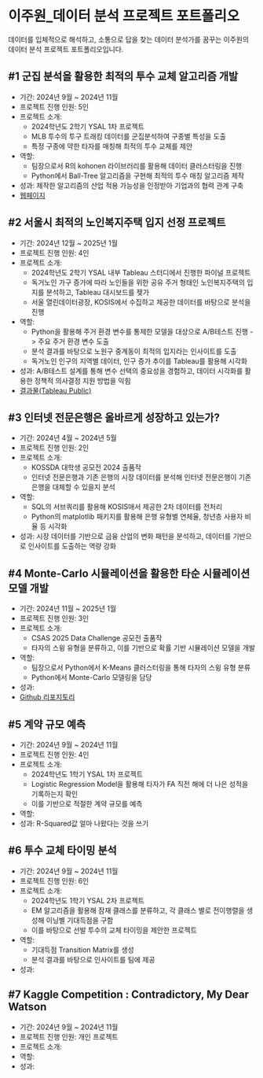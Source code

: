 # 이주원_데이터 분석 프로젝트 포트폴리오

데이터를 입체적으로 해석하고, 소통으로 답을 찾는 데이터 분석가를 꿈꾸는 이주원의 데이터 분석 프로젝트 포트폴리오입니다.

## #1 군집 분석을 활용한 최적의 투수 교체 알고리즘 개발
* 기간: 2024년 9월 ~ 2024년 11월
* 프로젝트 진행 인원: 5인
* 프로젝트 소개:
  * 2024학년도 2학기 YSAL 1차 프로젝트
  * MLB 투수의 투구 트래킹 데이터를 군집분석하여 구종별 특성을 도출
  * 특정 구종에 약한 타자를 매칭해 최적의 투수 교체를 제안
* 역할:
  * 팀장으로서 R의 kohonen 라이브러리를 활용해 데이터 클러스터링을 진행
  * Python에서 Ball-Tree 알고리즘을 구현해 최적의 투수 매칭 알고리즘 제작
* 성과: 제작한 알고리즘의 산업 적용 가능성을 인정받아 기업과의 협력 관계 구축
* [웹페이지](https://ysal-bullpen-recommend.vercel.app/)

## #2 서울시 최적의 노인복지주택 입지 선정 프로젝트
* 기간: 2024년 12월 ~ 2025년 1월
* 프로젝트 진행 인원: 4인
* 프로젝트 소개:
    * 2024학년도 2학기 YSAL 내부 Tableau 스터디에서 진행한 파이널 프로젝트
    * 독거노인 가구 증가에 따라 노인들을 위한 공유 주거 형태인 노인복지주택의 입지를 분석하고, Tableau 대시보드를 젲가
    * 서울 열린데이터광장, KOSIS에서 수집하고 제공한 데이터를 바탕으로 분석을 진행
* 역할:
  * Python을 활용해 주거 환경 변수를 통제한 모델을 대상으로 A/B테스트 진행 -> 주요 주거 환경 변수 도출
  * 분석 결과를 바탕으로 노원구 중계동이 최적의 입지라는 인사이트를 도출
  * 독거노인 인구의 지역별 데이터, 인구 증가 추이를 Tableau를 활용해 시각화
* 성과: A/B테스트 설계를 통해 변수 선택의 중요성을 경험하고, 데이터 시각화를 활용한 정책적 의사결정 지원 방법을 익힘
* [결과물(Tableau Public)](https://public.tableau.com/app/profile/.51236637/vizzes)

## #3 인터넷 전문은행은 올바르게 성장하고 있는가?
* 기간: 2024년 4월 ~ 2024년 5월
* 프로젝트 진행 인원: 2인
* 프로젝트 소개:
  * KOSSDA 대학생 공모전 2024 출품작
  * 인터넷 전문은행과 기존 은행의 시장 데이터를 분석해 인터넷 전문은행이 기존 은행을 대체할 수 있을지 분석
* 역할:
  * SQL의 서브쿼리를 활용해 KOSIS애서 제공한 2차 데이터를 전처리
  * Python의 matplotlib 패키지를 활용해 은행 유형별 연체율, 청년층 사용자 비율 등 시각화
* 성과: 시장 데이터를 기반으로 금융 산업의 변화 패턴을 분석하고, 데이터를 기반으로 인사이트를 도출하는 역량 강화

## #4 Monte-Carlo 시뮬레이션을 활용한 타순 시뮬레이션 모델 개발
* 기간: 2024년 11월 ~ 2025년 1월
* 프로젝트 진행 인원: 3인
* 프로젝트 소개:
  * CSAS 2025 Data Challenge 공모전 출품작
  * 타자의 스윙 유형을 분류하고, 이를 기반으로 확률 기반 시뮬레이션 모델을 개발
* 역할:
  * 팀장으로서 Python에서 K-Means 클러스터링을 통해 타자의 스윙 유형 분류
  * Python에서 Monte-Carlo 모델링을 담당
* 성과:
* [Github 리포지토리](https://github.com/yeejuwon/mlb_batting_simulator) 

## #5 계약 규모 예측
* 기간: 2024년 9월 ~ 2024년 11월
* 프로젝트 진행 인원: 4인
* 프로젝트 소개:
  * 2024학년도 1학기 YSAL 1차 프로젝트
  * Logistic Regression Model을 활용해 타자가 FA 직전 해에 더 나은 성적을 기록하는지 확인
  * 이를 기반으로 적절한 계약 규모를 예측
* 역할:
* 성과: R-Squared값 얼마 나왔다는 것을 쓰기

## #6 투수 교체 타이밍 분석
* 기간: 2024년 9월 ~ 2024년 11월
* 프로젝트 진행 인원: 6인
* 프로젝트 소개:
  * 2024학년도 1학기 YSAL 2차 프로젝트
  * EM 알고리즘을 활용해 잠재 클래스를 분류하고, 각 클래스 별로 전이행렬을 생성해 이닝별 기대득점을 구함
  * 이를 바탕으로 선발 투수의 교체 타이밍을 제안한 프로젝트
* 역할:
  * 기대득점 Transition Matrix를 생성
  * 분석 결과를 바탕으로 인사이트를 팀에 제공
* 성과:

## #7 Kaggle Competition : Contradictory, My Dear Watson
* 기간: 2024년 9월 ~ 2024년 11월
* 프로젝트 진행 인원: 개인 프로젝트
* 프로젝트 소개:
* 역할:
* 성과:
